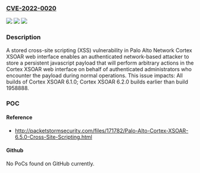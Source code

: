 ### [CVE-2022-0020](https://cve.mitre.org/cgi-bin/cvename.cgi?name=CVE-2022-0020)
![](https://img.shields.io/static/v1?label=Product&message=Cortex%20XSOAR&color=blue)
![](https://img.shields.io/static/v1?label=Version&message=6.5.0!%20all%20&color=brighgreen)
![](https://img.shields.io/static/v1?label=Vulnerability&message=CWE-79%20Cross-site%20Scripting%20(XSS)&color=brighgreen)

### Description

A stored cross-site scripting (XSS) vulnerability in Palo Alto Network Cortex XSOAR web interface enables an authenticated network-based attacker to store a persistent javascript payload that will perform arbitrary actions in the Cortex XSOAR web interface on behalf of authenticated administrators who encounter the payload during normal operations. This issue impacts: All builds of Cortex XSOAR 6.1.0; Cortex XSOAR 6.2.0 builds earlier than build 1958888.

### POC

#### Reference
- http://packetstormsecurity.com/files/171782/Palo-Alto-Cortex-XSOAR-6.5.0-Cross-Site-Scripting.html

#### Github
No PoCs found on GitHub currently.

